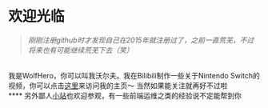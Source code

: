 # 欢迎光临
>*刚刚注册github时才发现自己在2015年就注册过了，之前一直荒芜，不过将来也有可能继续荒芜下去（笑）*
<br>
我是WolfHero，你可以叫我沃尔夫。我在Bilibili制作一些关于Nintendo Switch的视频，你可以点击<a href="https://space.bilibili.com/12256286" target="_blank">这里</a>来访问我的主页～
当然如果能关注就再好不过啦
<br>
****
另外鄙人<a href="https://www.wolfhero.top" target="_blank">小站</a>也欢迎参观，有一些前端运维之类的经验说不定能帮到你
